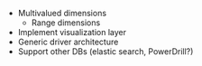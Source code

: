 - Multivalued dimensions
  - Range dimensions
- Implement visualization layer
- Generic driver architecture
- Support other DBs (elastic search, PowerDrill?)